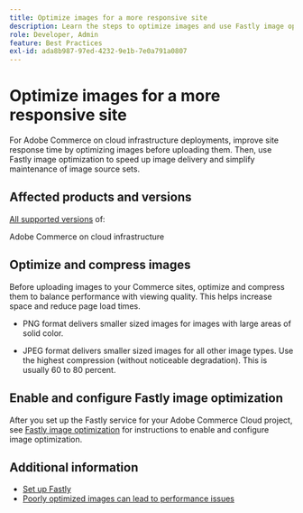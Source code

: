 ```yaml
---
title: Optimize images for a more responsive site
description: Learn the steps to optimize images and use Fastly image optimization to optimize response time on your Adobe Commerce sites.
role: Developer, Admin
feature: Best Practices
exl-id: ada8b987-97ed-4232-9e1b-7e0a791a0807
---
```

# Optimize images for a more responsive site

For Adobe Commerce on cloud infrastructure deployments, improve site response time by optimizing images before uploading them. Then, use Fastly image optimization to speed up image delivery and simplify maintenance of image source sets.

## Affected products and versions

[All supported versions](../../../release/versions.md) of:

Adobe Commerce on cloud infrastructure


## Optimize and compress images

Before uploading images to your Commerce sites, optimize and compress them to balance performance with viewing quality. This helps increase space and reduce page load times.

- PNG format delivers smaller sized images for images with large areas of solid color.
  
- JPEG format delivers smaller sized images for all other image types. Use the highest compression (without noticeable degradation). This is usually 60 to 80 percent.

## Enable and configure Fastly image optimization

After you set up the Fastly service for your Adobe Commerce Cloud project, see [Fastly image optimization](https://devdocs.magento.com/cloud/cdn/fastly-image-optimization.html) for instructions to enable and configure image optimization.

## Additional information

- [Set up Fastly](https://experienceleague.adobe.com/en/docs/commerce-cloud-service/user-guide/cdn/setup-fastly/fastly-configuration)
- [Poorly optimized images can lead to performance issues](https://experienceleague.adobe.com/docs/commerce-knowledge-base/kb/troubleshooting/miscellaneous/file-storage-low-specific-page-loads-are-slow.html)
